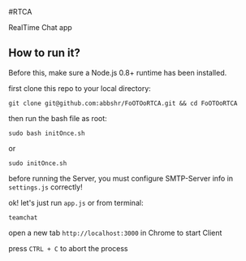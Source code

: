#RTCA

RealTime Chat app

How to run it?
--
Before this, make sure a Node.js 0.8+ runtime has been installed.

first clone this repo to your local directory:

	git clone git@github.com:abbshr/FoOTOoRTCA.git && cd FoOTOoRTCA
    
then run the bash file as root:

	sudo bash initOnce.sh
    
or

	sudo initOnce.sh
    
before running the Server, you must configure SMTP-Server info in `settings.js` correctly!
    
ok! let's just run `app.js` or from terminal:

	teamchat
    
open a new tab `http://localhost:3000` in Chrome to start Client
    
press `CTRL + C` to abort the process 
